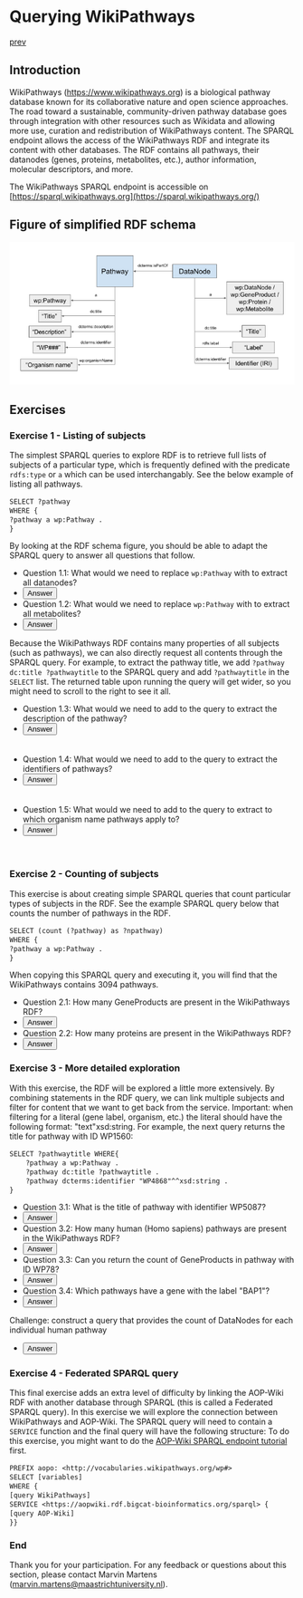 # Querying WikiPathways

[prev](README.md)

<script>
  function toggleAnswer(id) {
  var answer = document.getElementById(id);
  if (answer.style.visibility === "hidden" ||
      answer.style.visibility === "none") {
    answer.style.visibility = "visible";
  } else {
    answer.style.visibility = "hidden";
  }
}
</script>


## Introduction
WikiPathways (https://www.wikipathways.org) is a biological pathway database known for its collaborative nature and open science approaches. The road toward a sustainable, community-driven pathway database goes through integration with other resources such as Wikidata and allowing more use, curation and redistribution of WikiPathways content. The SPARQL endpoint allows the access of the WikiPathways RDF and integrate its content with other databases. The RDF contains all pathways, their datanodes (genes, proteins, metabolites, etc.), author information, molecular descriptors, and more.

The WikiPathways SPARQL endpoint is accessible on [https://sparql.wikipathways.org](https://sparql.wikipathways.org/)

## Figure of simplified RDF schema
<img src="WP RDF simple schema.png">


## Exercises
### Exercise 1 - Listing of subjects
The simplest SPARQL queries to explore RDF is to retrieve full lists of subjects of a particular type, which is frequently defined with the predicate `rdfs:type` or `a` which can be used interchangably. See the below example of listing all pathways.
```sparql
SELECT ?pathway 
WHERE {
?pathway a wp:Pathway .
}
```
By looking at the RDF schema figure, you should be able to adapt the SPARQL query to answer all questions that follow.

- Question 1.1: What would we need to replace `wp:Pathway` with to extract all datanodes? 
- <button onclick="toggleAnswer('q1.1')">Answer</button><span id="q1.1" style="visibility: hidden">wp:DataNode</span>
- Question 1.2: What would we need to replace `wp:Pathway` with to extract all metabolites? 
- <button onclick="toggleAnswer('q1.2')">Answer</button><span id="q1.2" style="visibility: hidden">wp:Metabolite</span>

Because the WikiPathways RDF contains many properties of all subjects (such as pathways), we can also directly request all contents through the SPARQL query. For example, to extract the pathway title, we add `?pathway dc:title ?pathwaytitle` to the SPARQL query and add `?pathwaytitle` in the `SELECT` list. The returned table upon running the query will get wider, so you might need to scroll to the right to see it all. 

- Question 1.3: What would we need to add to the query to extract the description of the pathway? 
- <button onclick="toggleAnswer('q1.3')">Answer</button><span id="q1.3" style="visibility: hidden">Adding another variable to the `SELECT` list and requesting that variable by adding in the query `?pathway dc:description ?[new variable name]`. This should return a table with the added column.</span>
- Question 1.4: What would we need to add to the query to extract the identifiers of pathways? 
- <button onclick="toggleAnswer('q1.4')">Answer</button><span id="q1.4" style="visibility: hidden">Adding another variable to the `SELECT` list and requesting that variable by adding in the query `?pathway dcterms:identifier ?[new variable name]`. This should return a table with the added column.</span>
- Question 1.5: What would we need to add to the query to extract to which organism name pathways apply to? 
- <button onclick="toggleAnswer('q1.5')">Answer</button><span id="q1.5" style="visibility: hidden">Adding another variable to the `SELECT` list and requesting that variable by adding in the query `?pathway wp:organismName ?[new variable name]`. This should return a table with the added column.</span>

### Exercise 2 - Counting of subjects
This exercise is about creating simple SPARQL queries that count particular types of subjects in the RDF. See the example SPARQL query below that counts the number of pathways in the RDF.

```sparql
SELECT (count (?pathway) as ?npathway) 
WHERE {
?pathway a wp:Pathway .
}
```

When copying this SPARQL query and executing it, you will find that the WikiPathways contains 3094 pathways.

- Question 2.1: How many GeneProducts are present in the WikiPathways RDF? 
- <button onclick="toggleAnswer('q2.1')">Answer</button><span id="q2.1" style="visibility: hidden">37146</span>
- Question 2.2: How many proteins are present in the WikiPathways RDF? 
- <button onclick="toggleAnswer('q2.2')">Answer</button><span id="q2.2" style="visibility: hidden">16145</span>


### Exercise 3 - More detailed exploration
With this exercise, the RDF will be explored a little more extensively. By combining statements in the RDF query, we can link multiple subjects and filter for content that we want to get back from the service. Important: when filtering for a literal (gene label, organism, etc.) the literal should have the following format:  "text"xsd:string. For example, the next query returns the title for pathway with ID WP1560:

```sparql
SELECT ?pathwaytitle WHERE{
    ?pathway a wp:Pathway .
    ?pathway dc:title ?pathwaytitle .
    ?pathway dcterms:identifier "WP4868"^^xsd:string .
}
```

- Question 3.1: What is the title of pathway with identifier WP5087? 
- <button onclick="toggleAnswer('q3.1')">Answer</button><span id="q3.1" style="visibility: hidden">Malignant pleural mesothelioma</span>
- Question 3.2: How many human (Homo sapiens) pathways are present in the WikiPathways RDF? 
- <button onclick="toggleAnswer('q3.2')">Answer</button><span id="q3.2" style="visibility: hidden">1224</span>
- Question 3.3: Can you return the count of GeneProducts in pathway with ID WP78? 
- <button onclick="toggleAnswer('q3.3')">Answer</button><span id="q3.3" style="visibility: hidden">18</span>
- Question 3.4: Which pathways have a gene with the label "BAP1"? 
- <button onclick="toggleAnswer('q3.4')">Answer</button><span id="q3.4" style="visibility: hidden">WP4018 and WP5087</span>

Challenge: construct a query that provides the count of DataNodes for each individual human pathway
- <button onclick="toggleAnswer('c')">Answer</button><span id="c" style="visibility: hidden">https://bit.ly/3lMqR3d</span>

### Exercise 4 - Federated SPARQL query
This final exercise adds an extra level of difficulty by linking the AOP-Wiki RDF with another database through SPARQL (this is called a Federated SPARQL query). In this exercise we will explore the connection between WikiPathways and AOP-Wiki. The SPARQL query will need to contain a `SERVICE` function and the final query will have the following structure: To do this exercise, you might want to do the [AOP-Wiki SPARQL endpoint tutorial](AOP-Wiki.md) first.

```sparql
PREFIX aopo: <http://vocabularies.wikipathways.org/wp#>
SELECT [variables]
WHERE {
[query WikiPathways]
SERVICE <https://aopwiki.rdf.bigcat-bioinformatics.org/sparql> {
[query AOP-Wiki]
}}
```

### End
Thank you for your participation. For any feedback or questions about this section, please contact Marvin Martens (marvin.martens@maastrichtuniversity.nl).
